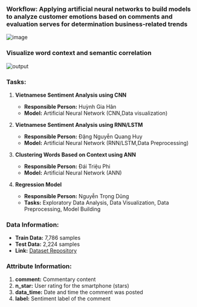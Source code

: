 ### Workflow: Applying artificial neural networks to build models to analyze customer emotions based on comments and evaluation serves for determination business-related trends

![image](https://github.com/ZeusCoderBE/NLP-clustering-word--Vietnamese-Sentiment-Analysis/assets/117000361/95d65b74-6bc7-409c-9c27-c0d682575bb6)




### Visualize word context and semantic correlation


![output](https://github.com/ZeusCoderBE/NLP-clustering-word--Vietnamese-Sentiment-Analysis/assets/117000361/a733f7c7-0c3c-4b89-a4da-b75a4c616b6c)


### Tasks:

1. **Vietnamese Sentiment Analysis using CNN**
   - **Responsible Person:** Huỳnh Gia Hân
   - **Model:** Artificial Neural Network (CNN,Data visualization)
   
2. **Vietnamese Sentiment Analysis using RNN/LSTM**
   - **Responsible Person:** Đặng Nguyễn Quang Huy
   - **Model:** Artificial Neural Network (RNN/LSTM,Data Preprocessing)
   
3. **Clustering Words Based on Context using ANN**
   - **Responsible Person:** Đái Triệu Phi
   - **Model:** Artificial Neural Network (ANN)
   
4. **Regression Model**
   - **Responsible Person:** Nguyễn Trọng Dũng
   - **Tasks:** Exploratory Data Analysis, Data Visualization, Data Preprocessing, Model Building

### Data Information:

- **Train Data:** 7,786 samples
- **Test Data:** 2,224 samples
- **Link:** [Dataset Repository](https://github.com/LuongPhan/UIT-ViSFD?tab=readme-ov-file)

### Attribute Information:

1. **comment:** Commentary content
2. **n_star:** User rating for the smartphone (stars)
3. **data_time:** Date and time the comment was posted
4. **label:** Sentiment label of the comment


